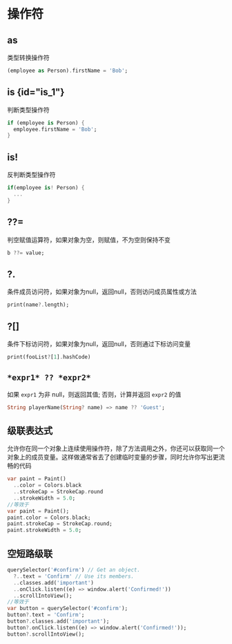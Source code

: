 # 操作符



## as

类型转换操作符

```dart
(employee as Person).firstName = 'Bob';
```



## is {id="is_1"}

判断类型操作符

```dart
if (employee is Person) {
  employee.firstName = 'Bob';
}
```



## is!

反判断类型操作符

```dart
if(employee is! Person) {
  ...
}
```



## ??=

判空赋值运算符，如果对象为空，则赋值，不为空则保持不变

```dart
b ??= value;
```



## ?. 

条件成员访问符，如果对象为null，返回null，否则访问成员属性或方法

```dart
print(name?.length);
```



## ?[]

条件下标访问符，如果对象为null，返回null，否则通过下标访问变量

```dart
print(fooList?[1].hashCode)
```



## `*expr1* ?? *expr2*`

如果 `expr1` 为非 null，则返回其值; 否则，计算并返回 `expr2` 的值

```dart
String playerName(String? name) => name ?? 'Guest';
```



## 级联表达式

允许你在同一个对象上连续使用操作符，除了方法调用之外，你还可以获取同一个对象上的成员变量。这样做通常省去了创建临时变量的步骤，同时允许你写出更流畅的代码

```dart
var paint = Paint()
  ..color = Colors.black
  ..strokeCap = StrokeCap.round
  ..strokeWidth = 5.0;
//等效于
var paint = Paint();
paint.color = Colors.black;
paint.strokeCap = StrokeCap.round;
paint.strokeWidth = 5.0;
```



## 空短路级联

```dart
querySelector('#confirm') // Get an object.
  ?..text = 'Confirm' // Use its members.
  ..classes.add('important')
  ..onClick.listen((e) => window.alert('Confirmed!'))
  ..scrollIntoView();
//等效于
var button = querySelector('#confirm');
button?.text = 'Confirm';
button?.classes.add('important');
button?.onClick.listen((e) => window.alert('Confirmed!'));
button?.scrollIntoView();
```

